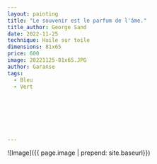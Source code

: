 ```yaml
---
layout: painting
title: "Le souvenir est le parfum de l'âme."                      
title_author: George Sand                                              
date: 2022-11-25
technique: Huile sur toile 
dimensions: 81x65
price: 600
image: 20221125-81x65.JPG
author: Garanse
tags:
  - Bleu
  - Vert
  
  
  
  
  
  
  
---
```

![Image]({{ page.image | prepend: site.baseurl}})

